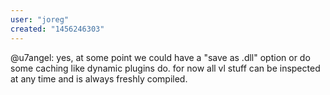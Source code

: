 ```yaml
---
user: "joreg"
created: "1456246303"
---
```


@u7angel: yes, at some point we could have a "save as .dll" option or do some caching like dynamic plugins do. for now all vl stuff can be inspected at any time and is always freshly compiled.
